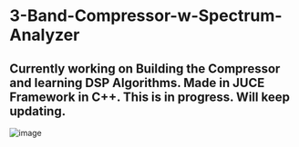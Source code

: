 # 3-Band-Compressor-w-Spectrum-Analyzer

Currently working on Building the Compressor and learning DSP Algorithms. Made in JUCE Framework in C++.
This is in progress. Will keep updating.
----------

![image](https://user-images.githubusercontent.com/54065666/179489944-d392e59a-1f6f-4d3f-85c3-06f883226f07.png)
